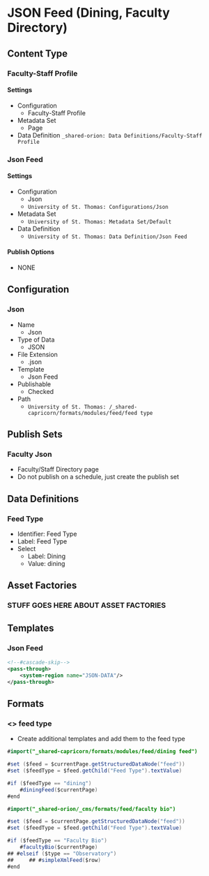 # JSON Feed (Dining, Faculty Directory)

## Content Type

### Faculty-Staff Profile

#### Settings

-   Configuration
    -   Faculty-Staff Profile
-   Metadata Set
    -   Page
-   Data Definition
    `_shared-orion: Data Definitions/Faculty-Staff Profile`

### Json Feed

#### Settings

-   Configuration
    -   Json
    -   `University of St. Thomas: Configurations/Json`
-   Metadata Set
    -   `University of St. Thomas: Metadata Set/Default`
-   Data Definition
    -   `University of St. Thomas: Data Definition/Json Feed`

#### Publish Options

-   NONE

## Configuration

### Json

-   Name
    -   Json
-   Type of Data
    -   JSON
-   File Extension
    -   .json
-   Template
    -   Json Feed
-   Publishable
    -   Checked
-   Path
    -   `University of St. Thomas: /_shared-capricorn/formats/modules/feed/feed type`

## Publish Sets

### Faculty Json

-   Faculty/Staff Directory page
-   Do not publish on a schedule, just create the publish set

## Data Definitions

### Feed Type

-   Identifier: Feed Type
-   Label: Feed Type
-   Select
    -   Label: Dining
    -   Value: dining

## Asset Factories

### STUFF GOES HERE ABOUT ASSET FACTORIES

## Templates

### Json Feed

```xml
<!--#cascade-skip-->
<pass-through>
	<system-region name="JSON-DATA"/>
</pass-through>
```

## Formats

### <> feed type

-   Create additional templates and add them to the feed type

```java
#import("_shared-capricorn/formats/modules/feed/dining feed")

#set ($feed = $currentPage.getStructuredDataNode("feed"))
#set ($feedType = $feed.getChild("Feed Type").textValue)

#if ($feedType == "dining")
    #diningFeed($currentPage)
#end
```

```java
#import("_shared-orion/_cms/formats/feed/faculty bio")

#set ($feed = $currentPage.getStructuredDataNode("feed"))
#set ($feedType = $feed.getChild("Feed Type").textValue)

#if ($feedType == "Faculty Bio")
    #facultyBio($currentPage)
## #elseif ($type == "Observatory")
##     ## #simpleXmlFeed($row)
#end
```
